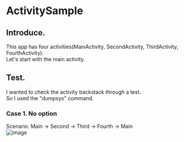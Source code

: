 # ActivitySample

## Introduce.
This app has four activities(MainActivity, SecondActivity, ThirdActivity, FourthActivity).<br>
Let's start with the main activity.

## Test.
I wanted to check the activity backstack through a test.<br>
So I used the "dumpsys" command.

### Case 1. No option

Scenario: Main -> Second -> Third -> Fourth -> Main<br>
![image](https://user-images.githubusercontent.com/51109517/116888260-332a8b80-ac66-11eb-83ab-99c27f476253.png)
